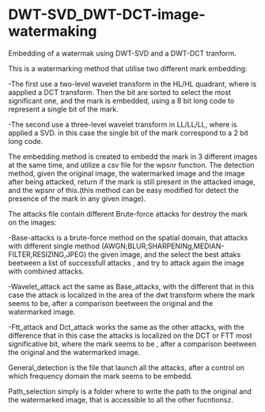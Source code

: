 # DWT-SVD_DWT-DCT-image-watermaking
Embedding of a watermak using DWT-SVD and a DWT-DCT tranform.

This is a watermarking method that utilise two different mark embedding:

-The first use a two-level wavelet transform in the HL/HL quadrant, where is aapplied a DCT transform. Then the bit are sorted to select the most significant one, and the mark is embedded, using a 8 bit long code to represent a single bit of the mark.

-The second use a three-level wavelet transform in LL/LL/LL, where is applied a SVD. in this case the single bit of the mark correspond to a 2 bit long code.

The embedding method is created to embedd the mark in 3 different images at the same time, and utilize a csv file for the wpsnr function.
The detection method, given the original image, the watermarked image and the image after being attacked, return if the mark is still present in the attacked image, and the wpsnr of this.(this method can be easy modified for detect the presence of the mark in any given image).

The attacks file contain different Brute-force attacks for destroy the mark on the images:

-Base-attacks is a brute-force method on the spatial domain, that attacks with different single method (AWGN;BLUR;SHARPENINg,MEDIAN-FILTER,RESIZING,JPEG) the given image, and the select the best attaks beetween a list of successfull attacks , and try to attack again the image with combined attacks.

-Wavelet_attack act the same as Base_attacks, with the different that in this case the attack is localized in the area of the dwt transform where the mark seems to be, after a comparison beetween the original and the watermarked image.

-Ftt_attack and Dct_attack works the same as the other attacks, with the difference that in this case the attacks is localized on the DCT or FTT most significative bit, where the mark seems to be , after a comparison beetween the original and the watermarked image. 

General_detection is the file that launch all the attacks, after a control on which frequency domain the mark seems to be embedd.

Path_selection simply is a folder where to write the path to the original and the watermarked image, that is accessible to all the other fucntionsz.
